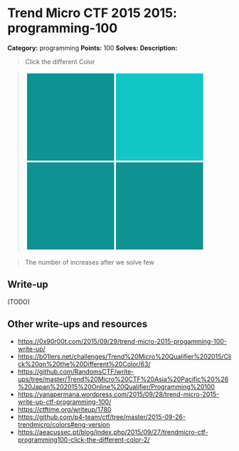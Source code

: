 # Trend Micro CTF 2015 2015: programming-100

**Category:** programming
**Points:** 100
**Solves:**
**Description:**

> Click the different Color

> ![](squares.png)

> The number of increases after we solve few

## Write-up

(TODO)

## Other write-ups and resources

* <https://0x90r00t.com/2015/09/29/trend-micro-2015-progamming-100-write-up/>
* <https://b01lers.net/challenges/Trend%20Micro%20Qualifier%202015/Click%20on%20the%20Different%20Color/63/>
* <https://github.com/RandomsCTF/write-ups/tree/master/Trend%20Micro%20CTF%20Asia%20Pacific%20%26%20Japan%202015%20Online%20Qualifier/Programming%20100>
* <https://yanapermana.wordpress.com/2015/09/28/trend-micro-2015-write-up-ctf-programming-100/>
* <https://ctftime.org/writeup/1780>
* <https://github.com/p4-team/ctf/tree/master/2015-09-26-trendmicro/colors#eng-version>
* <https://aeacussec.pt/blog/index.php/2015/09/27/trendmicro-ctf-programming100-click-the-different-color-2/>
